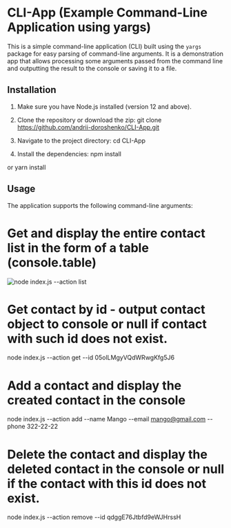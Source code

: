 # CLI-App (Example Command-Line Application using yargs)

This is a simple command-line application (CLI) built using the `yargs` package for easy parsing of command-line arguments. It is a demonstration app that allows processing some arguments passed from the command line and outputting the result to the console or saving it to a file.

## Installation

1. Make sure you have Node.js installed (version 12 and above).

2. Clone the repository or download the zip:
   git clone https://github.com/andrii-doroshenko/CLI-App.git

3. Navigate to the project directory:
   cd CLI-App

4. Install the dependencies:
   npm install

or
yarn install

## Usage

The application supports the following command-line arguments:

# Get and display the entire contact list in the form of a table (console.table)

![node index.js --action list](https://raw.githubusercontent.com/andrii-doroshenko/CLI-App/master/assets/contact-list.gif)

# Get contact by id - output contact object to console or null if contact with such id does not exist.

node index.js --action get --id 05olLMgyVQdWRwgKfg5J6

# Add a contact and display the created contact in the console

node index.js --action add --name Mango --email mango@gmail.com --phone 322-22-22

# Delete the contact and display the deleted contact in the console or null if the contact with this id does not exist.

node index.js --action remove --id qdggE76Jtbfd9eWJHrssH
